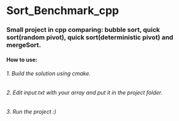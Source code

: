 # Sort_Benchmark_cpp

### Small project in cpp comparing: bubble sort, quick sort(random pivot), quick sort(deterministic pivot) and mergeSort.
#### How to use:
###### 1. Build the solution using cmake.
###### 2. Edit input.txt with your array and put it in the project folder.
###### 3. Run the project :)
